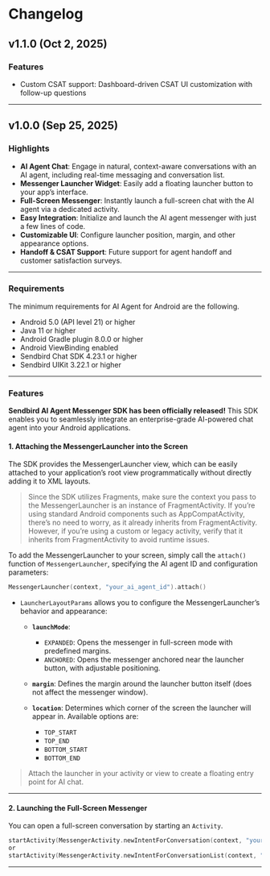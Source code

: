 # Changelog

## v1.1.0 (Oct 2, 2025)

### Features
- Custom CSAT support: Dashboard-driven CSAT UI customization with follow-up questions

---

## v1.0.0 (Sep 25, 2025)

### Highlights

- **AI Agent Chat**: Engage in natural, context-aware conversations with an AI agent, including real-time messaging and conversation list.
- **Messenger Launcher Widget**: Easily add a floating launcher button to your app’s interface.
- **Full-Screen Messenger**: Instantly launch a full-screen chat with the AI agent via a dedicated activity.
- **Easy Integration**: Initialize and launch the AI agent messenger with just a few lines of code.
- **Customizable UI**: Configure launcher position, margin, and other appearance options.
- **Handoff & CSAT Support**: Future support for agent handoff and customer satisfaction surveys.

---

### Requirements
The minimum requirements for AI Agent for Android are the following.

- Android 5.0 (API level 21) or higher
- Java 11 or higher
- Android Gradle plugin 8.0.0 or higher
- Android ViewBinding enabled
- Sendbird Chat SDK 4.23.1 or higher
- Sendbird UIKit 3.22.1 or higher

---

### Features

**Sendbird AI Agent Messenger SDK has been officially released!**
This SDK enables you to seamlessly integrate an enterprise-grade AI-powered chat agent into your Android applications.

#### 1. Attaching the MessengerLauncher into the Screen
The SDK provides the MessengerLauncher view, which can be easily attached to your application’s root view programmatically without directly adding it to XML layouts.

> Since the SDK utilizes Fragments, make sure the context you pass to the MessengerLauncher is an instance of FragmentActivity. If you’re using standard Android components such as AppCompatActivity, there’s no need to worry, as it already inherits from FragmentActivity.
However, if you’re using a custom or legacy activity, verify that it inherits from FragmentActivity to avoid runtime issues.

To add the MessengerLauncher to your screen, simply call the `attach()` function of `MessengerLauncher`, specifying the AI agent ID and configuration parameters:

```kotlin
MessengerLauncher(context, "your_ai_agent_id").attach()
```

- `LauncherLayoutParams` allows you to configure the MessengerLauncher’s behavior and appearance:
  - **`launchMode`**:
    - `EXPANDED`: Opens the messenger in full-screen mode with predefined margins.
    - `ANCHORED`: Opens the messenger anchored near the launcher button, with adjustable positioning.

  - **`margin`**: Defines the margin around the launcher button itself (does not affect the messenger window).

  - **`location`**: Determines which corner of the screen the launcher will appear in. Available options are:
    - `TOP_START`
    - `TOP_END`
    - `BOTTOM_START`
    - `BOTTOM_END`

> Attach the launcher in your activity or view to create a floating entry point for AI chat.

---

#### 2. Launching the Full-Screen Messenger
You can open a full-screen conversation by starting an `Activity`.

```kotlin
startActivity(MessengerActivity.newIntentForConversation(context, "your_ai_agent_id"))
or
startActivity(MessengerActivity.newIntentForConversationList(context, "your_ai_agent_id"))
```
---

